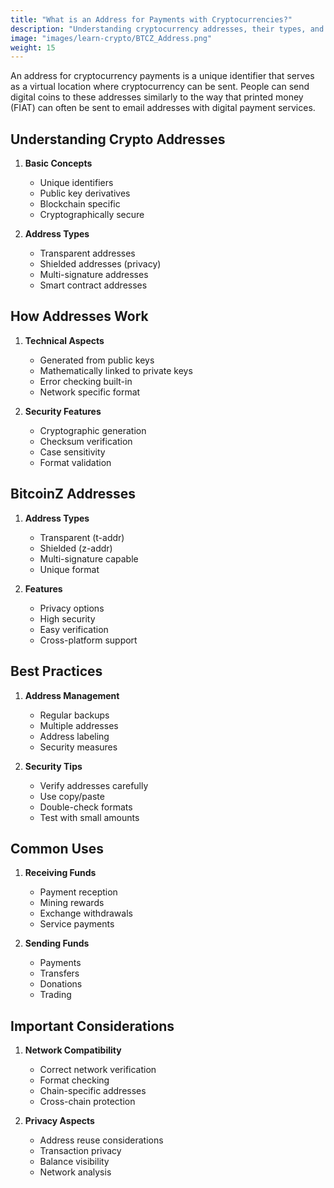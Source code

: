 ```yaml
---
title: "What is an Address for Payments with Cryptocurrencies?"
description: "Understanding cryptocurrency addresses, their types, and how they enable secure digital transactions."
image: "images/learn-crypto/BTCZ_Address.png"
weight: 15
---
```


An address for cryptocurrency payments is a unique identifier that serves as a virtual location where cryptocurrency can be sent. People can send digital coins to these addresses similarly to the way that printed money (FIAT) can often be sent to email addresses with digital payment services.

## Understanding Crypto Addresses

1. **Basic Concepts**
   - Unique identifiers
   - Public key derivatives
   - Blockchain specific
   - Cryptographically secure

2. **Address Types**
   - Transparent addresses
   - Shielded addresses (privacy)
   - Multi-signature addresses
   - Smart contract addresses

## How Addresses Work

1. **Technical Aspects**
   - Generated from public keys
   - Mathematically linked to private keys
   - Error checking built-in
   - Network specific format

2. **Security Features**
   - Cryptographic generation
   - Checksum verification
   - Case sensitivity
   - Format validation

## BitcoinZ Addresses

1. **Address Types**
   - Transparent (t-addr)
   - Shielded (z-addr)
   - Multi-signature capable
   - Unique format

2. **Features**
   - Privacy options
   - High security
   - Easy verification
   - Cross-platform support

## Best Practices

1. **Address Management**
   - Regular backups
   - Multiple addresses
   - Address labeling
   - Security measures

2. **Security Tips**
   - Verify addresses carefully
   - Use copy/paste
   - Double-check formats
   - Test with small amounts

## Common Uses

1. **Receiving Funds**
   - Payment reception
   - Mining rewards
   - Exchange withdrawals
   - Service payments

2. **Sending Funds**
   - Payments
   - Transfers
   - Donations
   - Trading

## Important Considerations

1. **Network Compatibility**
   - Correct network verification
   - Format checking
   - Chain-specific addresses
   - Cross-chain protection

2. **Privacy Aspects**
   - Address reuse considerations
   - Transaction privacy
   - Balance visibility
   - Network analysis